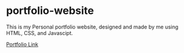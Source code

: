 # portfolio-website
This is my Personal portfolio website, designed and made by me using HTML, CSS, and Javascipt.

<a href="https://arindal1.github.io/portfolio-website/" target="_blank">Portfolio Link</a>
